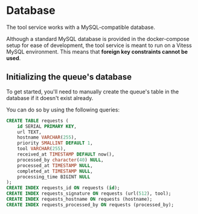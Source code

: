 # Database

The tool service works with a MySQL-compatible database.

Although a standard MySQL database is provided in the docker-compose setup for
ease of development, the tool service is meant to run on a Vitess MySQL 
environment. This means that **foreign key constraints cannot be used**.


## Initializing the queue's database
To get started, you'll need to manually create the queue's table in the database if it doesn't exist already.  

You can do so by using the following queries:

```sql
CREATE TABLE requests (
    id SERIAL PRIMARY KEY,
    url TEXT,
    hostname VARCHAR(255),
    priority SMALLINT DEFAULT 1,
    tool VARCHAR(255),
    received_at TIMESTAMP DEFAULT now(),
    processed_by character(40) NULL,
    processed_at TIMESTAMP NULL,
    completed_at TIMESTAMP NULL,
    processing_time BIGINT NULL
);
CREATE INDEX requests_id ON requests (id);
CREATE INDEX requests_signature ON requests (url(512), tool);
CREATE INDEX requests_hostname ON requests (hostname);
CREATE INDEX requests_processed_by ON requests (processed_by);
```
